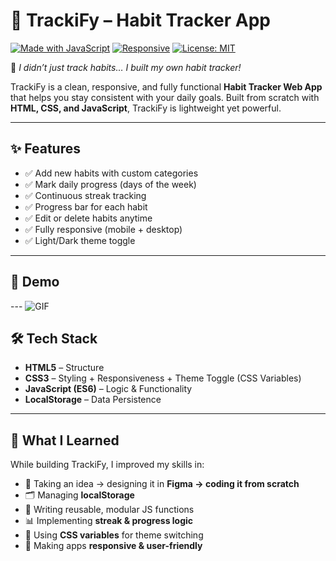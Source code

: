 # 🌟 TrackiFy – Habit Tracker App  

[![Made with JavaScript](https://img.shields.io/badge/Made%20with-JavaScript-F7DF1E?logo=javascript)](https://developer.mozilla.org/en-US/docs/Web/JavaScript)
[![Responsive](https://img.shields.io/badge/Responsive-Yes-brightgreen)]()
[![License: MIT](https://img.shields.io/badge/License-MIT-blue.svg)](LICENSE)

🚀 *I didn’t just track habits… I built my own habit tracker!*  

TrackiFy is a clean, responsive, and fully functional **Habit Tracker Web App** that helps you stay consistent with your daily goals. Built from scratch with **HTML, CSS, and JavaScript**, TrackiFy is lightweight yet powerful.  

---

## ✨ Features  

- ✅ Add new habits with custom categories  
- ✅ Mark daily progress (days of the week)  
- ✅ Continuous streak tracking  
- ✅ Progress bar for each habit  
- ✅ Edit or delete habits anytime  
- ✅ Fully responsive (mobile + desktop)  
- ✅ Light/Dark theme toggle  

---

## 📸 Demo 

--- ![GIF](./GIF/TrackiFy.gif)

## 🛠️ Tech Stack  

- **HTML5** – Structure  
- **CSS3** – Styling + Responsiveness + Theme Toggle (CSS Variables)  
- **JavaScript (ES6)** – Logic & Functionality  
- **LocalStorage** – Data Persistence  

---

## 🧠 What I Learned  

While building TrackiFy, I improved my skills in:  
- 🎯 Taking an idea → designing it in **Figma → coding it from scratch**  
- 🗂️ Managing **localStorage**  
- 🔄 Writing reusable, modular JS functions  
- 📊 Implementing **streak & progress logic**  
- 🎨 Using **CSS variables** for theme switching  
- 📱 Making apps **responsive & user-friendly**  
